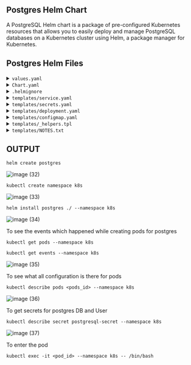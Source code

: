 ## Postgres Helm Chart

A PostgreSQL Helm chart is a package of pre-configured Kubernetes resources that allows you to easily deploy and manage PostgreSQL databases on a Kubernetes cluster using Helm, a package manager for Kubernetes.

## Postgres Helm Files

<details>
<summary><code>values.yaml</code></summary>
<br>
   
 ```shell  
  replicaCount: 1

image:
  repository: postgres
  tag: "12.6"
  pullPolicy: IfNotPresent

service:
  type: ClusterIP
  port: 5432

configMap:
  databaseName: mydatabase
  user: myuser

secret:
  password: changeme

resources:
  requests:
    memory: "512Mi"
    cpu: "500m"
  limits:
    memory: "10Gi"
    cpu: "1"

nodeSelector: {}

tolerations: []

affinity: {}
```
<br>
</details>


<details>
<summary><code>Chart.yaml</code></summary>
<br>
   
 ```shell  
  apiVersion: v2
name: postgresql-helm-chart
description: A Helm chart for PostgreSQL
version: 0.1.0
appVersion: "12.6"
```
<br>
</details>


<details>
<summary><code>.helmignore</code></summary>
<br>
   
 ```shell  
# Patterns to ignore when building packages.
# This supports shell glob matching, relative path matching, and
# negation (prefixed with !). Only one pattern per line.
.DS_Store
# Common VCS dirs
.git/
.gitignore
.bzr/
.bzrignore
.hg/
.hgignore
.svn/
# Common backup files
*.swp
*.bak
*.tmp
*.orig
*~
# Various IDEs
.project
.idea/
*.tmproj
.vscode/
```
<br>
</details>


<details>
<summary><code>templates/service.yaml</code></summary>
<br>
   
 ```shell  
apiVersion: v1
kind: Service
metadata:
  name: postgresql-headless
spec:
  clusterIP: None
  ports:
    - port: {{ .Values.service.port }}
      targetPort: 5432
  selector:
    app: postgresql
```
<br>
</details>

<details>
<summary><code>templates/secrets.yaml</code></summary>
<br>
   
 ```shell  
apiVersion: v1
kind: Secret
metadata:
  name: postgresql-secret
type: Opaque
data:
  password: {{ default (randAlphaNum 16) .Values.secret.password | b64enc | quote }}
```
<br>
</details>

<details>
<summary><code>templates/deployment.yaml</code></summary>
<br>
   
 ```shell  
apiVersion: apps/v1
kind: Deployment
metadata:
  name: postgresql
spec:
  replicas: {{ .Values.replicaCount }}
  selector:
    matchLabels:
      app: postgresql
  template:
    metadata:
      labels:
        app: postgresql
    spec:
      containers:
        - name: postgresql
          image: "{{ .Values.image.repository }}:{{ .Values.image.tag }}"
          imagePullPolicy: {{ .Values.image.pullPolicy }}
          env:
            - name: POSTGRES_DB
              valueFrom:
                configMapKeyRef:
                  name: postgresql-config
                  key: POSTGRES_DB
            - name: POSTGRES_USER
              valueFrom:
                configMapKeyRef:
                  name: postgresql-config
                  key: POSTGRES_USER
            - name: POSTGRES_PASSWORD
              valueFrom:
                secretKeyRef:
                  name: postgresql-secret
                  key: password
          ports:
            - containerPort: 5432
```
<br>
</details>

<details>
<summary><code>templates/configmap.yaml</code></summary>
<br>
   
 ```shell  
apiVersion: v1
kind: ConfigMap
metadata:
  name: postgresql-config
data:
  POSTGRES_DB: {{ default (randAlphaNum 8) .Values.configMap.databaseName }}
  POSTGRES_USER: {{ default (randAlphaNum 8) .Values.configMap.user }}
```
<br>
</details>

<details>
<summary><code>templates/_helpers.tpl</code></summary>
<br>
   
 ```shell  
{{/*
Expand the name of the chart.
*/}}
{{- define "postgres.name" -}}
{{- default .Chart.Name .Values.nameOverride | trunc 63 | trimSuffix "-" }}
{{- end }}

{{/*
Create a default fully qualified app name.
We truncate at 63 chars because some Kubernetes name fields are limited to this (by the DNS naming spec).
If release name contains chart name it will be used as a full name.
*/}}
{{- define "postgres.fullname" -}}
{{- if .Values.fullnameOverride }}
{{- .Values.fullnameOverride | trunc 63 | trimSuffix "-" }}
{{- else }}
{{- $name := default .Chart.Name .Values.nameOverride }}
{{- if contains $name .Release.Name }}
{{- .Release.Name | trunc 63 | trimSuffix "-" }}
{{- else }}
{{- printf "%s-%s" .Release.Name $name | trunc 63 | trimSuffix "-" }}
{{- end }}
{{- end }}
{{- end }}

{{/*
Create chart name and version as used by the chart label.
*/}}
{{- define "postgres.chart" -}}
{{- printf "%s-%s" .Chart.Name .Chart.Version | replace "+" "_" | trunc 63 | trimSuffix "-" }}
{{- end }}

{{/*
Common labels
*/}}
{{- define "postgres.labels" -}}
helm.sh/chart: {{ include "postgres.chart" . }}
{{ include "postgres.selectorLabels" . }}
{{- if .Chart.AppVersion }}
app.kubernetes.io/version: {{ .Chart.AppVersion | quote }}
{{- end }}
app.kubernetes.io/managed-by: {{ .Release.Service }}
{{- end }}

{{/*
Selector labels
*/}}
{{- define "postgres.selectorLabels" -}}
app.kubernetes.io/name: {{ include "postgres.name" . }}
app.kubernetes.io/instance: {{ .Release.Name }}
{{- end }}

{{/*
Create the name of the service account to use
*/}}
{{- define "postgres.serviceAccountName" -}}
{{- if .Values.serviceAccount.create }}
{{- default (include "postgres.fullname" .) .Values.serviceAccount.name }}
{{- else }}
{{- default "default" .Values.serviceAccount.name }}
{{- end }}
{{- end }}
```
<br>
</details>

<details>
<summary><code>templates/NOTES.txt</code></summary>
<br>
   
 ```shell
{{- if .Values.ingress }}
  {{- if .Values.ingress.enabled }}
    {{- range $host := .Values.ingress.hosts }}
      {{- range .paths }}
        http{{ if $.Values.ingress.tls }}s{{ end }}://{{ $host.host }}{{ .path }}
      {{- end }}
    {{- end }}
  {{- end }}
{{- else if contains "NodePort" .Values.service.type }}
  export NODE_PORT=$(kubectl get --namespace {{ .Release.Namespace }} -o jsonpath="{.spec.ports[0].nodePort}" services {{ include "postgres.fullname" . }})
  export NODE_IP=$(kubectl get nodes --namespace {{ .Release.Namespace }} -o jsonpath="{.items[0].status.addresses[0].address}")
  echo http://$NODE_IP:$NODE_PORT
{{- else if contains "LoadBalancer" .Values.service.type }}
  NOTE: It may take a few minutes for the LoadBalancer IP to be available.
  You can watch its status by running 'kubectl get --namespace {{ .Release.Namespace }} svc -w {{ include "postgres.fullname" . }}'
  export SERVICE_IP=$(kubectl get svc --namespace {{ .Release.Namespace }} {{ include "postgres.fullname" . }} --template "{{"{{ range (index .status.loadBalancer.ingress 0) }}{{.}}{{ end }}"}}")
  echo http://$SERVICE_IP:{{ .Values.service.port }}
{{- else if contains "ClusterIP" .Values.service.type }}
  export POD_NAME=$(kubectl get pods --namespace {{ .Release.Namespace }} -l "app.kubernetes.io/name={{ include "postgres.name" . }},app.kubernetes.io/instance={{ .Release.Name }}" -o jsonpath="{.items[0].metadata.name}")
  export CONTAINER_PORT=$(kubectl get pod --namespace {{ .Release.Namespace }} $POD_NAME -o jsonpath="{.spec.containers[0].ports[0].containerPort}")
  echo "Visit http://127.0.0.1:8080 to use your application"
  kubectl --namespace {{ .Release.Namespace }} port-forward $POD_NAME 8080:$CONTAINER_PORT
{{- end }}
```
<br>
</details>


## OUTPUT

``` shell 
helm create postgres
```

![image (32)](https://github.com/user-attachments/assets/04990026-1339-4b4b-8867-216ae3692356)


``` shell
kubectl create namespace k8s
```

![image (33)](https://github.com/user-attachments/assets/8ed1bad9-1cda-41a1-a1c1-fb8820d8a246)


```shell 
helm install postgres ./ --namespace k8s
```

![image (34)](https://github.com/user-attachments/assets/295e4289-1425-42d7-8d17-9a329424dc0e)

To see the events which happened while creating pods for postgres

```shell 
kubectl get pods --namespace k8s
```

```shell 
kubectl get events --namespace k8s
```

![image (35)](https://github.com/user-attachments/assets/536ae7fd-5f2e-44d8-8f1c-292c91319e8c)

To see what all configuration is there for pods 

```shell
kubectl describe pods <pods_id> --namespace k8s
```

![image (36)](https://github.com/user-attachments/assets/701b89d5-44b1-4d8f-9960-5ec036a76918)

To get secrets for postgres DB and User

```shell 
kubectl describe secret postgresql-secret --namespace k8s
```

![image (37)](https://github.com/user-attachments/assets/5a0cae25-cf04-4795-9e5b-e3825620ed61)

To enter the pod 

```shell
kubectl exec -it <pod_id> --namespace k8s -- /bin/bash
```

